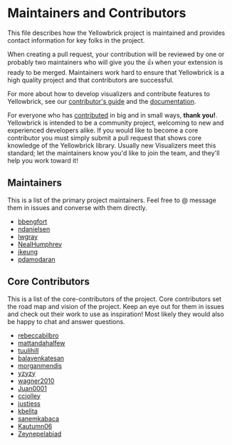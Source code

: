 # Maintainers and Contributors

This file describes how the Yellowbrick project is maintained and provides contact information for key folks in the project.

When creating a pull request, your contribution will be reviewed by one or probably two maintainers who will give you the :+1: when your extension is ready to be merged. Maintainers work hard to ensure that Yellowbrick is a high quality project and that contributors are successful.

For more about how to develop visualizers and contribute features to Yellowbrick, see our [contributor's guide](CONTRIBUTING.md) and the [documentation](https://www.scikit-yb.org/en/latest/contributing/index.html).

For everyone who has [contributed](https://github.com/DistrictDataLabs/yellowbrick/graphs/contributors) in big and in small ways, **thank you!**. Yellowbrick is intended to be a community project, welcoming to new and experienced developers alike. If you would like to become a core contributor you must simply submit a pull request that shows core knowledge of the Yellowbrick library. Usually new Visualizers meet this standard; let the maintainers know you'd like to join the team, and they'll help you work toward it!

## Maintainers

This is a list of the primary project maintainers. Feel free to @ message them in issues and converse with them directly.

- [bbengfort](https://github.com/bbengfort)
- [ndanielsen](https://github.com/ndanielsen)
- [lwgray](https://github.com/lwgray)
- [NealHumphrey](https://github.com/NealHumphrey)
- [jkeung](https://github.com/jkeung)
- [pdamodaran](https://github.com/pdamodaran)

## Core Contributors

This is a list of the core-contributors of the project. Core contributors set the road map and vision of the project. Keep an eye out for them in issues and check out their work to use as inspiration! Most likely they would also be happy to chat and answer questions.

- [rebeccabilbro](https://github.com/rebeccabilbro)
- [mattandahalfew](https://github.com/mattandahalfew)
- [tuulihill](https://github.com/tuulihill)
- [balavenkatesan](https://github.com/balavenkatesan)
- [morganmendis](https://github.com/morganmendis)
- [yzyzy](https://github.com/yzyzy)
- [wagner2010](https://github.com/wagner2010)
- [Juan0001](https://github.com/Juan0001)
- [ccjolley](https://github.com/ccjolley)
- [justjess](https://github.com/justjess)
- [kbelita](https://github.com/kbelita)
- [sanemkabaca](https://github.com/sanemkabaca)
- [Kautumn06](https://github.com/Kautumn06)
- [Zeynepelabiad](https://github.com/Zeynepelabiad)
